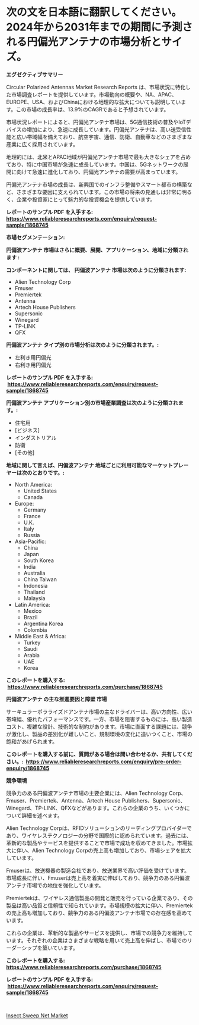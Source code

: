 <p><h1>次の文を日本語に翻訳してください。2024年から2031年までの期間に予測される円偏光アンテナの市場分析とサイズ。</h1></p><p><strong>エグゼクティブサマリー</strong></p>
<p><p>Circular Polarized Antennas Market Research Reports は、市場状況に特化した市場調査レポートを提供しています。市場動向の概要や、NA、APAC、EUROPE、USA、およびChinaにおける地理的な拡大についても説明しています。この市場の成長率は、13.9%のCAGRであると予想されています。</p><p>市場状況レポートによると、円偏光アンテナ市場は、5G通信技術の普及やIoTデバイスの増加により、急速に成長しています。円偏光アンテナは、高い送受信性能と広い帯域幅を備えており、航空宇宙、通信、防衛、自動車などのさまざまな産業に広く採用されています。</p><p>地理的には、北米とAPAC地域が円偏光アンテナ市場で最も大きなシェアを占めており、特に中国市場が急速に成長しています。中国は、5Gネットワークの展開に向けて急速に進化しており、円偏光アンテナの需要が高まっています。</p><p>円偏光アンテナ市場の成長は、新興国でのインフラ整備やスマート都市の構築など、さまざまな要因に支えられています。この市場の将来の見通しは非常に明るく、企業や投資家にとって魅力的な投資機会を提供しています。</p></p>
<p><strong>レポートのサンプル PDF を入手する: <a href="https://www.reliableresearchreports.com/enquiry/request-sample/1868745">https://www.reliableresearchreports.com/enquiry/request-sample/1868745</a></strong></p>
<p><strong>市場セグメンテーション:</strong></p>
<p><strong> 円偏波アンテナ 市場はさらに概要、展開、アプリケーション、地域に分類されます :</strong></p>
<p><strong>コンポーネントに関しては、 円偏波アンテナ 市場は次のように分類されます: &nbsp;</strong></p>
<p><ul><li>Alien Technology Corp</li><li>Fmuser</li><li>Premiertek</li><li>Antenna</li><li>Artech House Publishers</li><li>Supersonic</li><li>Winegard</li><li>TP-LINK</li><li>QFX</li></ul></p>
<p><strong> 円偏波アンテナ タイプ別の市場分析は次のように分類されます。:</strong></p>
<p><ul><li>左利き用円偏光</li><li>右利き用円偏光</li></ul></p>
<p><strong>レポートのサンプル PDF を入手する: &nbsp;<a href="https://www.reliableresearchreports.com/enquiry/request-sample/1868745">https://www.reliableresearchreports.com/enquiry/request-sample/1868745</a></strong></p>
<p><strong> 円偏波アンテナ アプリケーション別の市場産業調査は次のように分類されます。:</strong></p>
<p><ul><li>住宅用</li><li>[ビジネス]</li><li>インダストリアル</li><li>防衛</li><li>[その他]</li></ul></p>
<p><strong>地域に関して言えば、円偏波アンテナ 地域ごとに利用可能なマーケットプレーヤーは次のとおりです。:</strong></p>
<p><ul>
    <li>
        North America:
        <ul>
            <li>United States</li>
            <li>Canada</li>
        </ul>
    </li>
    <li>
        Europe:
        <ul>
            <li>Germany</li>
            <li>France</li>
            <li>U.K.</li>
            <li>Italy</li>
            <li>Russia</li>
        </ul>
    </li>
    <li>
        Asia-Pacific:
        <ul>
            <li>China</li>
            <li>Japan</li>
            <li>South Korea</li>
            <li>India</li>
            <li>Australia</li>
            <li>China Taiwan</li>
            <li>Indonesia</li>
            <li>Thailand</li>
            <li>Malaysia</li>
        </ul>
    </li>
    <li>
        Latin America:
        <ul>
            <li>Mexico</li>
            <li>Brazil</li>
            <li>Argentina Korea</li>
            <li>Colombia</li>
        </ul>
    </li>
    <li>
        Middle East & Africa:
        <ul>
            <li>Turkey</li>
            <li>Saudi</li>
            <li>Arabia</li>
            <li>UAE</li>
            <li>Korea</li>
        </ul>
    </li>
    </ul></p>
<p><strong>このレポートを購入する: &nbsp;<a href="https://www.reliableresearchreports.com/purchase/1868745">https://www.reliableresearchreports.com/purchase/1868745</a></strong></p>
<p><strong>円偏波アンテナ の主な推進要因と障壁 市場</strong></p>
<p><p>サーキュラーポラライズドアンテナ市場の主なドライバーは、高い方向性、広い帯埯幅、優れたパフォーマンスです。一方、市場を阻害するものには、高い製造コスト、複雑な設計、技術的な制約があります。市場に直面する課題には、競争が激化し、製品の差別化が難しいこと、規制環境の変化に追いつくこと、市場の飽和があげられます。</p></p>
<p><strong>このレポートを購入する前に、質問がある場合は問い合わせるか、共有してください。:&nbsp; <a href="https://www.reliableresearchreports.com/enquiry/pre-order-enquiry/1868745">https://www.reliableresearchreports.com/enquiry/pre-order-enquiry/1868745</a></strong></p>
<p><strong>競争環境</strong></p>
<p><p>競争力のある円偏波アンテナ市場の主要企業には、Alien Technology Corp、Fmuser、Premiertek、Antenna、Artech House Publishers、Supersonic、Winegard、TP-LINK、QFXなどがあります。これらの企業のうち、いくつかについて詳細を述べます。</p><p>Alien Technology Corpは、RFIDソリューションのリーディングプロバイダーであり、ワイヤレステクノロジーの分野で国際的に認められています。過去には、革新的な製品やサービスを提供することで市場で成功を収めてきました。市場拡大に伴い、Alien Technology Corpの売上高も増加しており、市場シェアを拡大しています。</p><p>Fmuserは、放送機器の製造会社であり、放送業界で高い評価を受けています。市場成長に伴い、Fmuserは売上高を着実に伸ばしており、競争力のある円偏波アンテナ市場での地位を強化しています。</p><p>Premiertekは、ワイヤレス通信製品の開発と販売を行っている企業であり、その製品は高い品質と信頼性で知られています。市場規模の拡大に伴い、Premiertekの売上高も増加しており、競争力のある円偏波アンテナ市場での存在感を高めています。</p><p>これらの企業は、革新的な製品やサービスを提供し、市場での競争力を維持しています。それぞれの企業はさまざまな戦略を用いて売上高を伸ばし、市場でのリーダーシップを築いています。</p></p>
<p><strong>このレポートを購入する: &nbsp; <a href="https://www.reliableresearchreports.com/purchase/1868745">https://www.reliableresearchreports.com/purchase/1868745</a></strong></p>
<p><strong>レポートのサンプル PDF を入手する: &nbsp;<a href="https://www.reliableresearchreports.com/enquiry/request-sample/1868745">https://www.reliableresearchreports.com/enquiry/request-sample/1868745</a></strong><strong></strong></p>
<p>&nbsp;</p>
<p><p><a href="https://fuschia-pecorino-a6d.notion.site/Insect-Sweep-Net-Market-Analysis-Examines-its-Scope-on-Growth-Opportunities-and-Forecasted-Trends-S-b1270072e92b417f92f34fce99bdf468">Insect Sweep Net Market</a></p></p>
